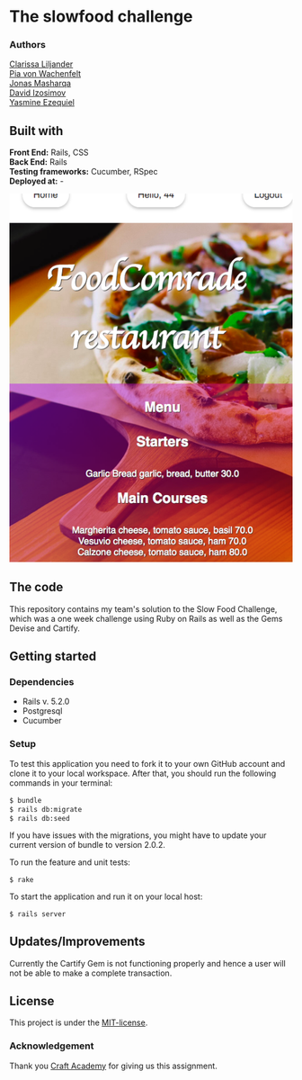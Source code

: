 # The slowfood challenge
### Authors  
[Clarissa Liljander](https://github.com/clalil)   
[Pia von Wachenfelt](https://github.com/piavW)  
[Jonas Masharqa](https://github.com/tazzex7)  
[David Izosimov](https://github.com/DavveDavve)  
[Yasmine Ezequiel](https://github.com/yasmineezequiel)  
## Built with  
**Front End:** Rails, CSS  
**Back End:** Rails  
**Testing frameworks:** Cucumber, RSpec  
**Deployed at:** - 

![](./app/assets/images/readme.png)

## The code   
This repository contains my team's solution to the Slow Food Challenge, which was a one week challenge using Ruby on Rails as well as the Gems Devise and Cartify.     
## Getting started
### Dependencies  
* Rails v. 5.2.0
* Postgresql
* Cucumber

### Setup   
To test this application you need to fork it to your own GitHub account and clone it to your local workspace. After that, you should run the following commands in your terminal:   
 
```
$ bundle
$ rails db:migrate
$ rails db:seed
```  
If you have issues with the migrations, you might have to update your current version of bundle to version 2.0.2.  

To run the feature and unit tests:  
```
$ rake
```
To start the application and run it on your local host:
```
$ rails server
```

## Updates/Improvements  
Currently the Cartify Gem is not functioning properly and hence a user will not be able to make a complete transaction.   

## License  
This project is under the [MIT-license](https://en.wikipedia.org/wiki/MIT_License).

### Acknowledgement  
Thank you [Craft Academy](https://craftacademy.se) for giving us this assignment.  